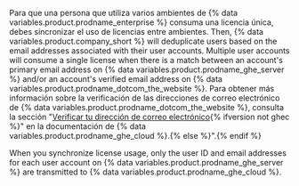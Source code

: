 Para que una persona que utiliza varios ambientes de {% data variables.product.prodname_enterprise %} consuma una licencia única, debes sincronizar el uso de licencias entre ambientes. Then, {% data variables.product.company_short %} will deduplicate users based on the email addresses associated with their user accounts. Multiple user accounts will consume a single license when there is a match between an account's primary email address on {% data variables.product.prodname_ghe_server %} and/or an account's verified email address on {% data variables.product.prodname_dotcom_the_website %}. Para obtener más información sobre la verificación de las direcciones de correo electrónico de {% data variables.product.prodname_dotcom_the_website %}, consulta la sección "[Verificar tu dirección de correo electrónico](/enterprise-cloud@latest/get-started/signing-up-for-github/verifying-your-email-address){% ifversion not ghec %}" en la documentación de {% data variables.product.prodname_ghe_cloud %}.{% else %}".{% endif %}

When you synchronize license usage, only the user ID and email addresses for each user account on {% data variables.product.prodname_ghe_server %} are transmitted to {% data variables.product.prodname_ghe_cloud %}.